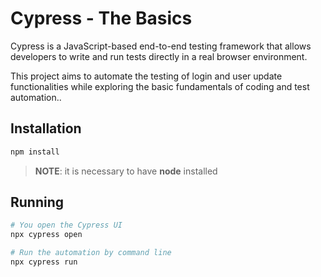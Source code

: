 # Cypress - The Basics

Cypress is a JavaScript-based end-to-end testing framework that allows developers to write and run tests directly in a real browser environment.

This project aims to automate the testing of login and user update functionalities while exploring the basic fundamentals of coding and test automation..

## Installation
```bash
npm install
```
> **NOTE**:
> it is necessary to have **node** installed

## Running
```bash
# You open the Cypress UI
npx cypress open

# Run the automation by command line
npx cypress run
```

